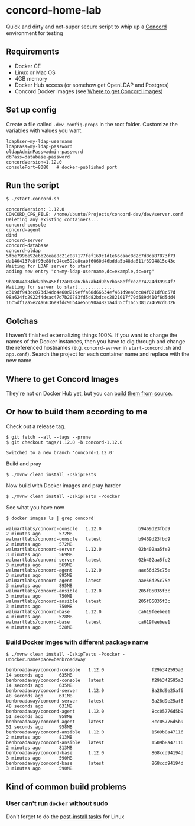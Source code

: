 # concord-home-lab
Quick and dirty and not-super secure script to whip up a [Concord](https://concord.walmartlabs.com) environment for testing

## Requirements
* Docker CE
* Linux or Mac OS
* 4GB memory
* Docker Hub access (or somehow get OpenLDAP and Postgres)
* Concord Docker Images (see [Where to get Concord Images](#where-to-get-concord-images))

## Set up config
Create a file called `.dev_config.props` in the root folder. Customize the variables with values you want. 

```properties
ldapUser=my-ldap-username
ldapPass=my-ldap-password
oldapAdminPass=admin-password
dbPass=database-password
concordVersion=1.12.0
consolePort=8080   # docker-published port
```

## Run the script
```
$ ./start-concord.sh
```
```
concordVersion: 1.12.0
CONCORD_CFG_FILE: /home/ubuntu/Projects/concord-dev/dev/server.conf
Deleting any existing containers...
concord-console
concord-agent
dind
concord-server
concord-database
concord-oldap
5fbe799be92e6b2ceae8c21c087177fef169c1d1e66caac8d2c7d8ca87873f73
da1404137c8f93e88fc94ce592e8cabf6060d46bdda5b48da611f3994815c43c
Waiting for LDAP server to start
adding new entry "cn=my-ldap-username,dc=example,dc=org"

9ba8044a84bd2ab5456f12a018a67bb7ab4d9b57ba68effce2c74224d39994f7
Waiting for server to start..............
c319df943cc073d24dc4e60d219effa68d66634ef461d9ea0cc84f021df8c57d
98a624fc2922f4deac47d7b20783fd5d82bdcec2821017f79d589d410f6d5dd4
16c5df12a5e24a6636e9fdc96b4ae55690a4821a4d35cf16c538127469cd6326
```

## Gotchas
I haven't finished externalizing things 100%. If you want to change the names of the Docker instances, then you have to dig through and change the referenced hostnames (e.g. `concord-server` in `start-concord.sh` and `app.conf`). Search the project for each container name and replace with the new name.

## Where to get Concord Images
They're not on Docker Hub yet, but you can [build them from source](https://github.com/walmartlabs/concord#building).

## Or how to build them according to me
Check out a release tag.
```
$ git fetch --all --tags --prune
$ git checkout tags/1.12.0 -b concord-1.12.0
```
```
Switched to a new branch 'concord-1.12.0'
```
Build and pray
```
$ ./mvnw clean install -DskipTests
```
Now build with Docker images and pray harder
```
$ ./mvnw clean install -DskipTests -Pdocker
```
See what you have now
```
$ docker images ls | grep concord
```
```
walmartlabs/concord-console   1.12.0              b9469d23fbd9        2 minutes ago       572MB
walmartlabs/concord-console   latest              b9469d23fbd9        2 minutes ago       572MB
walmartlabs/concord-server    1.12.0              02b402aa5fe2        3 minutes ago       569MB
walmartlabs/concord-server    latest              02b402aa5fe2        3 minutes ago       569MB
walmartlabs/concord-agent     1.12.0              aae56d25c75e        3 minutes ago       895MB
walmartlabs/concord-agent     latest              aae56d25c75e        3 minutes ago       895MB
walmartlabs/concord-ansible   1.12.0              205f05035f3c        3 minutes ago       750MB
walmartlabs/concord-ansible   latest              205f05035f3c        3 minutes ago       750MB
walmartlabs/concord-base      1.12.0              ca619feebee1        4 minutes ago       528MB
walmartlabs/concord-base      latest              ca619feebee1        4 minutes ago       528MB
```

### Build Docker Imges with different package name
```
$ ./mvnw clean install -DskipTests -Pdocker -Ddocker.namespace=benbroadaway
```
```
benbroadaway/concord-console   1.12.0                  f29b342595a3        14 seconds ago      635MB
benbroadaway/concord-console   latest                  f29b342595a3        14 seconds ago      635MB
benbroadaway/concord-server    1.12.0                  8a28d9e25af6        48 seconds ago      631MB
benbroadaway/concord-server    latest                  8a28d9e25af6        48 seconds ago      631MB
benbroadaway/concord-agent     1.12.0                  8cc05776d5b9        51 seconds ago      958MB
benbroadaway/concord-agent     latest                  8cc05776d5b9        51 seconds ago      958MB
benbroadaway/concord-ansible   1.12.0                  1509b8a47116        2 minutes ago       813MB
benbroadaway/concord-ansible   latest                  1509b8a47116        2 minutes ago       813MB
benbroadaway/concord-base      1.12.0                  868ccd94194d        3 minutes ago       590MB
benbroadaway/concord-base      latest                  868ccd94194d        3 minutes ago       590MB
```

## Kind of common build problems
### User can't run `docker` without sudo
Don't forget to do the [post-install tasks](https://docs.docker.com/install/linux/linux-postinstall/) for Linux